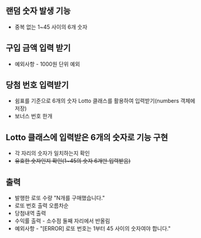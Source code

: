 ## 랜덤 숫자 발생 기능
* 중복 없는 1~45 사이의 6개 숫자
## 구입 금액 입력 받기
* 예외사항 - 1000원 단위 예외
## 당첨 번호 입력받기
* 쉼표를 기준으로 6개의 숫자 Lotto 클래스를 활용하여 입력받기(numbers 객체에 저장)
* 보너스 번호 한개
## Lotto 클래스에 입력받은 6개의 숫자로 기능 구현
* 각 자리의 숫자가 일치하는지 확인
* ~~유효한 숫자인지 확인(1~45의 숫자 6개만 입력받음)~~
## 출력
* 발행한 로또 수량 "N개를 구매했습니다."
* 로또 번호 출력 오름차순
* 당첨내역 출력
* 수익률 출력 - 소수점 둘째 자리에서 반올림
* 예외사항 - "[ERROR] 로또 번호는 1부터 45 사이의 숫자여야 합니다."